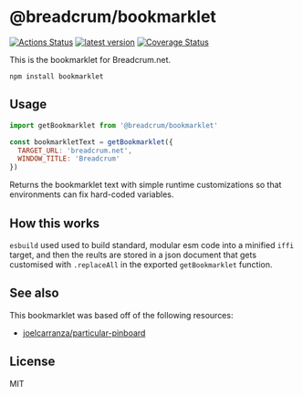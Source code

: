 # @breadcrum/bookmarklet
[![Actions Status](https://github.com/hifiwi-fi/bc-bookmarklet/workflows/tests/badge.svg)](https://github.com/hifiwi-fi/bc-bookmarklet/actions)
[![latest version](https://img.shields.io/npm/v/@breadcrum/bookmarklet.svg)](https://www.npmjs.com/package/@breadcrum/bookmarklet)
[![Coverage Status](https://coveralls.io/repos/github/hifiwi-fi/bc-bookmarklet/badge.svg?branch=master)](https://coveralls.io/github/hifiwi-fi/bc-bookmarklet?branch=master)


This is the bookmarklet for Breadcrum.net.

```
npm install bookmarklet
```

## Usage

``` js
import getBookmarklet from '@breadcrum/bookmarklet'

const bookmarkletText = getBookmarklet({
  TARGET_URL: 'breadcrum.net',
  WINDOW_TITLE: 'Breadcrum'
})
```

Returns the bookmarklet text with simple runtime customizations so that environments can fix hard-coded variables.

## How this works

`esbuild` used used to build standard, modular esm code into a minified `iffi` target, and then the reults are stored in a json document that gets customised with `.replaceAll` in the exported `getBookmarklet` function.

## See also

This bookmarklet was based off of the following resources:

- [joelcarranza/particular-pinboard](https://github.com/joelcarranza/particular-pinboard)


## License

MIT
